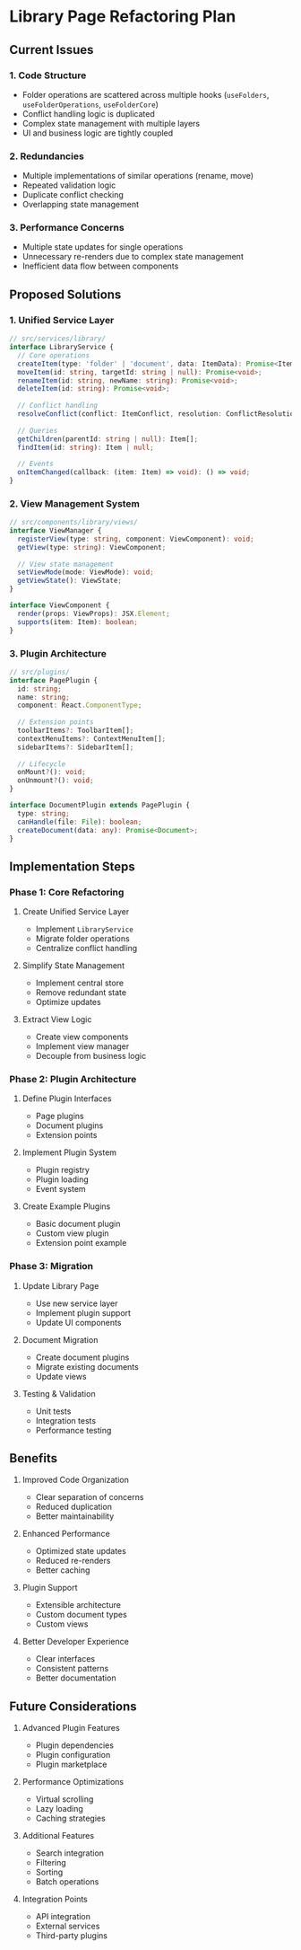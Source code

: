 # Library Page Refactoring Plan

## Current Issues

### 1. Code Structure
- Folder operations are scattered across multiple hooks (`useFolders`, `useFolderOperations`, `useFolderCore`)
- Conflict handling logic is duplicated
- Complex state management with multiple layers
- UI and business logic are tightly coupled

### 2. Redundancies
- Multiple implementations of similar operations (rename, move)
- Repeated validation logic
- Duplicate conflict checking
- Overlapping state management

### 3. Performance Concerns
- Multiple state updates for single operations
- Unnecessary re-renders due to complex state management
- Inefficient data flow between components

## Proposed Solutions

### 1. Unified Service Layer

```typescript
// src/services/library/
interface LibraryService {
  // Core operations
  createItem(type: 'folder' | 'document', data: ItemData): Promise<Item>;
  moveItem(id: string, targetId: string | null): Promise<void>;
  renameItem(id: string, newName: string): Promise<void>;
  deleteItem(id: string): Promise<void>;
  
  // Conflict handling
  resolveConflict(conflict: ItemConflict, resolution: ConflictResolution): Promise<void>;
  
  // Queries
  getChildren(parentId: string | null): Item[];
  findItem(id: string): Item | null;
  
  // Events
  onItemChanged(callback: (item: Item) => void): () => void;
}
```

### 2. View Management System

```typescript
// src/components/library/views/
interface ViewManager {
  registerView(type: string, component: ViewComponent): void;
  getView(type: string): ViewComponent;
  
  // View state management
  setViewMode(mode: ViewMode): void;
  getViewState(): ViewState;
}

interface ViewComponent {
  render(props: ViewProps): JSX.Element;
  supports(item: Item): boolean;
}
```

### 3. Plugin Architecture

```typescript
// src/plugins/
interface PagePlugin {
  id: string;
  name: string;
  component: React.ComponentType;
  
  // Extension points
  toolbarItems?: ToolbarItem[];
  contextMenuItems?: ContextMenuItem[];
  sidebarItems?: SidebarItem[];
  
  // Lifecycle
  onMount?(): void;
  onUnmount?(): void;
}

interface DocumentPlugin extends PagePlugin {
  type: string;
  canHandle(file: File): boolean;
  createDocument(data: any): Promise<Document>;
}
```

## Implementation Steps

### Phase 1: Core Refactoring

1. Create Unified Service Layer
   - Implement `LibraryService`
   - Migrate folder operations
   - Centralize conflict handling

2. Simplify State Management
   - Implement central store
   - Remove redundant state
   - Optimize updates

3. Extract View Logic
   - Create view components
   - Implement view manager
   - Decouple from business logic

### Phase 2: Plugin Architecture

1. Define Plugin Interfaces
   - Page plugins
   - Document plugins
   - Extension points

2. Implement Plugin System
   - Plugin registry
   - Plugin loading
   - Event system

3. Create Example Plugins
   - Basic document plugin
   - Custom view plugin
   - Extension point example

### Phase 3: Migration

1. Update Library Page
   - Use new service layer
   - Implement plugin support
   - Update UI components

2. Document Migration
   - Create document plugins
   - Migrate existing documents
   - Update views

3. Testing & Validation
   - Unit tests
   - Integration tests
   - Performance testing

## Benefits

1. Improved Code Organization
   - Clear separation of concerns
   - Reduced duplication
   - Better maintainability

2. Enhanced Performance
   - Optimized state updates
   - Reduced re-renders
   - Better caching

3. Plugin Support
   - Extensible architecture
   - Custom document types
   - Custom views

4. Better Developer Experience
   - Clear interfaces
   - Consistent patterns
   - Better documentation

## Future Considerations

1. Advanced Plugin Features
   - Plugin dependencies
   - Plugin configuration
   - Plugin marketplace

2. Performance Optimizations
   - Virtual scrolling
   - Lazy loading
   - Caching strategies

3. Additional Features
   - Search integration
   - Filtering
   - Sorting
   - Batch operations

4. Integration Points
   - API integration
   - External services
   - Third-party plugins
